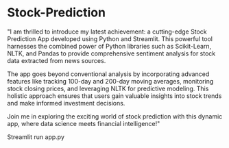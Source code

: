 # Stock-Prediction
"I am thrilled to introduce my latest achievement: a cutting-edge Stock Prediction App developed using Python and Streamlit. This powerful tool harnesses the combined power of Python libraries such as Scikit-Learn, NLTK, and Pandas to provide comprehensive sentiment analysis for stock data extracted from news sources.

The app goes beyond conventional analysis by incorporating advanced features like tracking 100-day and 200-day moving averages, monitoring stock closing prices, and leveraging NLTK for predictive modeling. This holistic approach ensures that users gain valuable insights into stock trends and make informed investment decisions.

Join me in exploring the exciting world of stock prediction with this dynamic app, where data science meets financial intelligence!"

Streamlit run app.py
